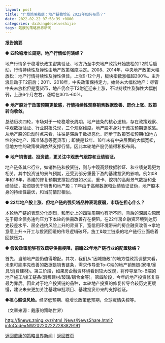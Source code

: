 ```yaml
---
layout: post
title: "广发策略戴康：地产链稳增长 2022年如何布局？"
date: 2022-02-22 07:58:39 +0800
categories: daikangdecelveshijie
tags: 戴康的策略世界新闻
---
```

<p><strong>报告摘要</strong></p>
 <p>● <strong>四轮稳增长周期，地产行情如何演绎？</strong></p>
 <p>地产行情多于稳增长政策密集验证、地方乃至中央地产政策开始放松的T2前后启动，行情持续性及弹性由地产政策强度决定。2008、2014年，中央地产政策大幅放松：地产行情持续性及弹性俱佳，上涨9-12个月，板块指数涨幅超200%。主升浪启动于T2前后；2011、2018年，中央政策保持定力，始终未大幅松地产：尽管中央未放松但是宽货币，地产仍会于T2附近迎来上涨，不过持续性及弹性大幅削弱，上涨6个月左右，涨幅在30%-60%。</p>
 <p>● <strong>地产股对于政策预期更敏感，行情持续性观察销售数据改善、房价上涨、政策转向收敛。</strong></p>
 <p>总结历次四轮，市场对于一轮稳增长周期，地产链条的核心逻辑，存在政策观察、中观数据验证、行业财报兑现，三个观察维度。地产股本身对于政策预期更敏感。从地产股的启动时点来看，往往是滞后于数据恶化、同步于政策宽松预期(如地方性的松地产、降准降息等宽货币)；即使是12年、18年未有中央层面的大幅宽松，但地方性的政策微调依然支撑行情。因此本轮地产股仍值得积极布局。</p>
 <p><strong>● </strong><strong>地产销售链、投资链，更关注中观景气跟踪和业绩验证。</strong></p>
 <p>地产链条其它行业，如销售链和投资链，则与中观高频数据验证、和业绩兑现更为相关，其中投资链的景气预期，还受到部分重叠下游的基建投资的影响。例如08年和18年，基建的修复预期支撑投资链如水泥、重卡、挖机的高频景气数据和业绩验证，投资链优于销售和地产股；11年由于高频数据和业绩验证证伪，地产股本身的持续性最优，和当前情形相似。</p>
 <p><strong>● </strong><strong>22年地产股上涨、但地产链的强贝塔品种表现疲弱，市场在担心什么？</strong></p>
 <p>本轮地产链的表现分化剧烈，和历史上的四轮周期均有所不同，背后的深层次原因在于房企债务违约压力下本轮的供需改善存在梗阻。在22年房企融资环境到达历史较差水平、房企违约风险上升的背景下，宽信用环境带来的房企融资改善→拿地意愿上升→开工与投资回暖的传导逻辑破坏。施工&竣工链条的地产链行业面临着回款压力。</p>
 <p><strong>● </strong><strong>假设政策能够有效疏导供需梗阻，前瞻22年地产链行业的配置脉络？</strong></p>
 <p>首先，当前地产股仍值得增配。其次，我们从“因城施政”的地方性政策调整来看，未来可能率先改善的数据是销售链条，需求传导至To-C端的地产销售链(家电/家具/消费建材)。第三阶段，如果房企融资环境看到较大改观，将传导至To-B端的地产施工/竣工链条(消费建材/玻璃/铝合金等)。第四阶段，今年的地产投资修复将最为靠后。因此对于地产投资链的品种，本轮地产投资的修复传导会较历史更缓慢，建议未来更加关注基建审批项目、基建投资带来的支撑验证。</p>
 <p><strong>●</strong><strong>核心假设风险。</strong>经济低预期、稳增长政策低预期，全球疫情失控等。</p><p class="em_media">（文章来源：戴康的策略世界）</p>

<http://finews.zning.xyz/html_News/NewsShare.html?infoCode=NW202202222283829191>

[返回戴康的策略世界新闻](//finews.withounder.com/category/daikangdecelveshijie.html)｜[返回首页](//finews.withounder.com/)